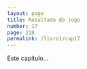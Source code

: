 ```yaml
---
layout: page
title: Resultado do jogo
number: 17
page: 218
permalink: /livro1/cap17
---
```

Este capítulo…